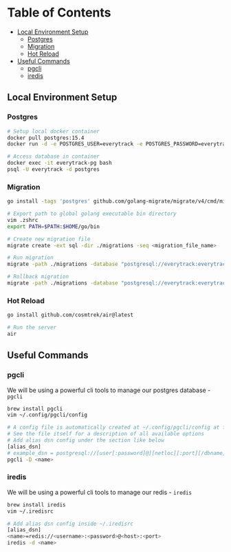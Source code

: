 # Table of Contents

- [Local Environment Setup](#local-environment-setup)
  - [Postgres](#postgres)
  - [Migration](#migration)
  - [Hot Reload](#hot-reload)
- [Useful Commands](#useful-commands)
  - [pgcli](#pgcli)
  - [iredis](#iredis)

## Local Environment Setup

### Postgres

```bash
# Setup local docker container
docker pull postgres:15.4
docker run -d -e POSTGRES_USER=everytrack -e POSTGRES_PASSWORD=everytrack -p 5432:5432 -v /var/lib/postgresql/data/everytrack:/var/lib/postgresql/data --name everytrack-pg postgres:15.4

# Access database in container
docker exec -it everytrack-pg bash
psql -U everytrack -d postgres
```

### Migration

```bash
go install -tags 'postgres' github.com/golang-migrate/migrate/v4/cmd/migrate@latest

# Export path to global golang executable bin directory
vim .zshrc
export PATH=$PATH:$HOME/go/bin

# Create new migration file
migrate create -ext sql -dir ./migrations -seq <migration_file_name>

# Run migration
migrate -path ./migrations -database "postgresql://everytrack:everytrack@127.0.0.1:5432/everytrack?sslmode=disable" up

# Rollback migration
migrate -path ./migrations -database "postgresql://everytrack:everytrack@127.0.0.1:5432/everytrack?sslmode=disable" down -all
```

### Hot Reload

```bash
go install github.com/cosmtrek/air@latest

# Run the server
air
```

## Useful Commands

### pgcli

We will be using a powerful cli tools to manage our postgres database - `pgcli`

```bash
brew install pgcli
vim ~/.config/pgcli/config

# A config file is automatically created at ~/.config/pgcli/config at first launch
# See the file itself for a description of all available options
# Add alias dsn config under the section like below
[alias_dsn]
# example_dsn = postgresql://[user[:password]@][netloc][:port][/dbname]
pgcli -D <name>
```

### iredis

We will be using a powerful cli tools to manage our redis - `iredis`

```bash
brew install iredis
vim ~/.iredisrc

# Add alias dsn config inside ~/.iredisrc
[alias_dsn]
<name>=redis://<username>:<password>@<host>:<port>
iredis -d <name>
```
